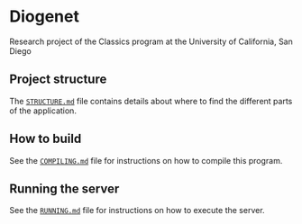 # Diogenet #

Research project of the Classics program at the University of California, San Diego

## Project structure ##

The [`STRUCTURE.md`](STRUCTURE.md) file contains details about where to find
the different parts of the application.

## How to build ##

See the [`COMPILING.md`](COMPILING.md) file for instructions on how to compile
this program.

## Running the server ##

See the [`RUNNING.md`](RUNNING.md) file for instructions on how to execute the server.
